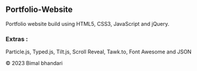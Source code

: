 ## Portfolio-Website
Portfolio website build using HTML5, CSS3, JavaScript and jQuery.


### Extras : 
Particle.js, Typed.js, Tilt.js, Scroll Reveal, Tawk.to, Font Awesome and JSON



© 2023 Bimal bhandari
